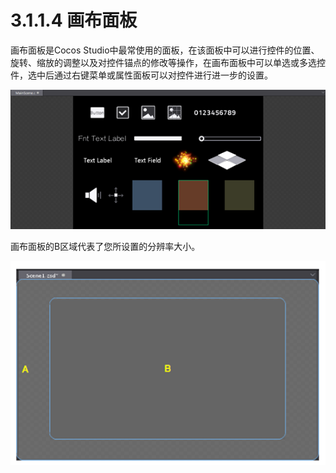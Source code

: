 # 3.1.1.4 画布面板


画布面板是Cocos Studio中最常使用的面板，在该面板中可以进行控件的位置、旋转、缩放的调整以及对控件锚点的修改等操作，在画布面板中可以单选或多选控件，选中后通过右键菜单或属性面板可以对控件进行进一步的设置。

![Image](res/image011.png)

画布面板的B区域代表了您所设置的分辨率大小。

![Image](res/image012.png)
